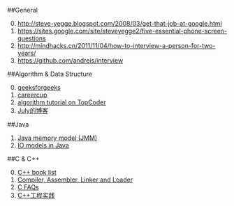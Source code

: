 ##General

0. http://steve-yegge.blogspot.com/2008/03/get-that-job-at-google.html 
1. https://sites.google.com/site/steveyegge2/five-essential-phone-screen-questions
2. http://mindhacks.cn/2011/11/04/how-to-interview-a-person-for-two-years/
3. https://github.com/andreis/interview

##Algorithm & Data Structure

0. [geeksforgeeks](http://www.geeksforgeeks.org/)
1. [careercup](http://www.careercup.com/)
2. [algorithm tutorial on TopCoder](http://community.topcoder.com/tc?module=Static&d1=tutorials&d2=alg_index)
3. [July的博客](http://blog.csdn.net/v_JULY_v)

##Java

1. [Java memory model (JMM)](http://jiangzhengjun.iteye.com/blog/652532)
2. [IO models in Java](http://2014.54chen.com/blog/2014/03/12/io-demystified/)

##C & C++

0. [C++ book list](http://stackoverflow.com/questions/388242/the-definitive-c-book-guide-and-list?rq=1)
1. [Compiler, Assembler, Linker and Loader](http://www.tenouk.com/ModuleW.html)
2. [C FAQs](http://c-faq.com/)
3. [C++工程实践](http://cloud.github.com/downloads/chenshuo/documents/CppPractice.pdf)